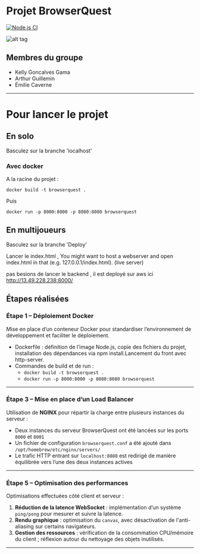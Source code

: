 # Projet BrowserQuest

[![Node.js CI](https://github.com/nenuadrian/BrowserQuest/actions/workflows/node.js.yml/badge.svg)](https://github.com/nenuadrian/BrowserQuest/actions/workflows/node.js.yml)

![alt tag](https://raw.github.com/nenuadrian/BrowserQuest/master/screens/1.png)

## Membres du groupe

- Kelly Goncalves Gama
- Arthur Guillemin
- Émilie Caverne

---
# Pour lancer le projet 

## En solo

Basculez sur la branche 'localhost'
### Avec docker 
A la racine du projet : 

`docker build -t browserquest .`

Puis 

`docker run -p 8000:8000 -p 8080:8080 browserquest`

## En multijoueurs

Basculez sur la branche 'Deploy'

Lancer le index.html , You might want to host a webserver and open index.html in that (e.g. 127.0.0.1/index.html). (live server)

pas besions de lancer le backend , il est deployé sur aws ici http://13.49.228.238:8000/


## Étapes réalisées



### Étape 1 – Déploiement Docker

Mise en place d’un conteneur Docker pour standardiser l’environnement de développement et faciliter le déploiement.

- Dockerfile : définition de l’image Node.js, copie des fichiers du projet, installation des dépendances via npm install.Lancement du front avec http-server.
- Commandes de build et de run :
    - `docker build -t browserquest .`
    - `docker run -p 8000:8000 -p 8080:8080 browserquest`
---

### Étape 3 – Mise en place d’un Load Balancer

Utilisation de **NGINX** pour répartir la charge entre plusieurs instances du serveur :

- Deux instances du serveur BrowserQuest ont été lancées sur les ports `8000` et `8001`
- Un fichier de configuration `browserquest.conf` a été ajouté dans `/opt/homebrew/etc/nginx/servers/`
- Le trafic HTTP entrant sur `localhost:8080` est redirigé de manière équilibrée vers l’une des deux instances actives

---

### Étape 5 – Optimisation des performances

Optimisations effectuées côté client et serveur :

1. **Réduction de la latence WebSocket** : implémentation d’un système `ping/pong` pour mesurer et suivre la latence.
2. **Rendu graphique** : optimisation du `canvas`, avec désactivation de l'anti-aliasing sur certains navigateurs.
3. **Gestion des ressources** : vérification de la consommation CPU/mémoire du client ; réflexion autour du nettoyage des objets inutilisés.

---
